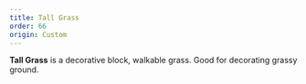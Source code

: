```yaml
---
title: Tall Grass
order: 66
origin: Custom
---
```


**Tall Grass** is a decorative block, walkable grass. Good for decorating grassy ground.
